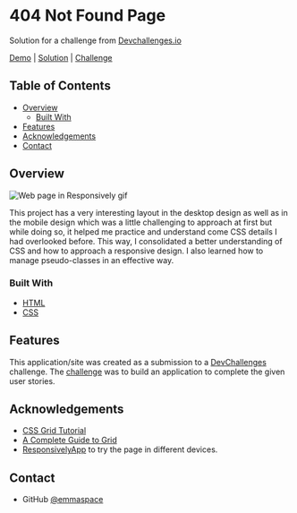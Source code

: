 # 404 Not Found Page

Solution for a challenge from  [Devchallenges.io](http://devchallenges.io)

[Demo](https://myteampage-devchallenges.glitch.me/) | [Solution](https://github.com/emmaspace/404-not-found-devChallenges) | [Challenge](https://devchallenges.io/challenges/wBunSb7FPrIepJZAg0sY) 

## Table of Contents

- [Overview](#overview)
  - [Built With](#built-with)
- [Features](#features)
- [Acknowledgements](#acknowledgements)
- [Contact](#contact)

## Overview

![Web page in Responsively gif](https://cdn.glitch.com/9969d4b0-7dc7-4ded-ad92-a149776350ee%2FMy%20team%20page.gif?v=1620782241606)

This project has a very interesting layout in the desktop design as well as in the mobile design which was a little challenging to approach at first but while doing so, it helped me practice and understand come CSS details I had overlooked before. This way, I consolidated a better understanding of CSS and how to approach a responsive design. I also learned how to manage pseudo-classes in an effective way.

### Built With

- [HTML](https://html.com/)
- [CSS](https://www.w3.org/Style/CSS/Overview.en.html)

## Features

This application/site was created as a submission to a [DevChallenges](https://devchallenges.io/challenges) challenge. The [challenge](https://devchallenges.io/challenges/hhmesazsqgKXrTkYkt0U) was to build an application to complete the given user stories.


## Acknowledgements

- [CSS Grid Tutorial](https://www.youtube.com/watch?v=EFafSYg-PkI)
- [A Complete Guide to Grid](https://css-tricks.com/snippets/css/complete-guide-grid/)
- [ResponsivelyApp](https://responsively.app/) to try the page in different devices.

## Contact

- GitHub [@emmaspace](https://github.com/emmaspace)
